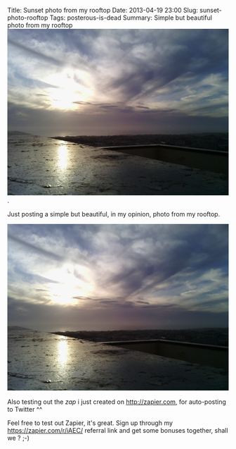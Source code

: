 Title: Sunset photo from my rooftop
Date: 2013-04-19 23:00
Slug: sunset-photo-rooftop
Tags: posterous-is-dead
Summary: Simple but beautiful photo from my rooftop ![sunset photo](static/images/2013/04/03/sunset001.jpg).

Just posting a simple but beautiful, in my opinion, photo from my rooftop.

![sunset photo](static/images/2013/04/03/sunset001.jpg)

Also testing out the *zap* i just created on <http://zapier.com>, for auto-posting to Twitter ^^

Feel free to test out Zapier, it's great. Sign up through my <https://zapier.com/r/iAEC/> referral link and get some bonuses together, shall we ? ;-)
